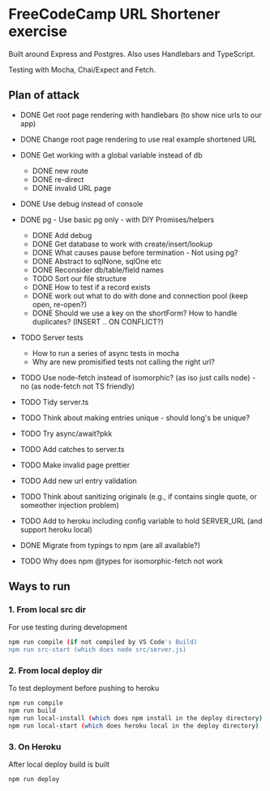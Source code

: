 # FreeCodeCamp URL Shortener exercise

Built around Express and Postgres. Also uses Handlebars and TypeScript.

Testing with Mocha, Chai/Expect and Fetch.

## Plan of attack

* DONE Get root page rendering with handlebars (to show nice urls to our app)
* DONE Change root page rendering to use real example shortened URL
* DONE Get working with a global variable instead of db

  + DONE new route
  + DONE re-direct
  + DONE invalid URL page

* DONE Use debug instead of console
* DONE pg -  Use basic pg only - with DIY Promises/helpers

  + DONE Add debug
  + DONE Get database to work with create/insert/lookup
  + DONE What causes pause before termination - Not using pg?
  + DONE Abstract to sqlNone, sqlOne etc
  + DONE Reconsider db/table/field names
  + TODO Sort our file structure
  + DONE How to test if a record exists
  + DONE work out what to do with done and connection pool (keep open, re-open?)
  + DONE Should we use a key on the shortForm? How to handle duplicates? (INSERT .. ON CONFLICT?)


* TODO Server tests

  + How to run a series of async tests in mocha
  + Why are new promisified tests not calling the right url?

* TODO Use node-fetch instead of isomorphic? (as iso just calls node) - no (as node-fetch not TS friendly)
* TODO Tidy server.ts
* TODO Think about making entries unique - should long's be unique?
* TODO Try async/await?pkk
* TODO Add catches to server.ts
* TODO Make invalid page prettier
* TODO Add new url entry validation
* TODO Think about sanitizing originals (e.g., if contains single quote, or someother injection problem)
* TODO Add to heroku including config variable to hold SERVER_URL (and support heroku local)
* DONE Migrate from typings to npm (are all available?)
* TODO Why does npm @types for isomorphic-fetch not work

## Ways to run

### 1. From local src dir

For use testing during development

```bash
npm run compile (if not compiled by VS Code's Build)
npm run src-start (which does node src/server.js)
```

### 2. From local deploy dir

To test deployment before pushing to heroku

```bash
npm run compile
npm run build
npm run local-install (which does npm install in the deploy directory)
npm run local-start (which does heroku local in the deploy directory)
```

### 3. On Heroku

After local deploy build is built

```bash
npm run deploy
```

